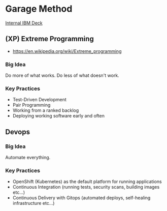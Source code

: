 # Garage Method

[Internal IBM Deck](https://ibm.box.com/s/2cdwroay4a4mpc0ti778c2hknol925q1)

## (XP) Extreme Programming

- https://en.wikipedia.org/wiki/Extreme_programming

### Big Idea

Do more of what works. Do less of what doesn't work.

### Key Practices

- Test-Driven Development
- Pair Programming
- Working from a ranked backlog
- Deploying working software early and often

## Devops

### Big Idea

Automate everything.

### Key Practices

- OpenShift (Kubernetes) as the default platform for running applications
- Continuous Integration (running tests, security scans, building images etc...)
- Continuous Delivery with Gitops (automated deploys, self-healing infrastructure etc...)
